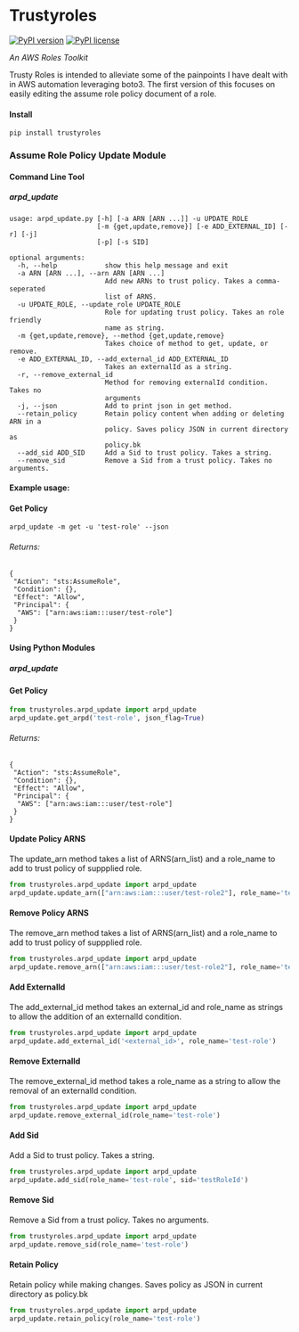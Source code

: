 # Trustyroles
[![PyPI version](https://badge.fury.io/py/trustyroles.svg)](https://badge.fury.io/py/trustyroles)
[![PyPI license](https://img.shields.io/pypi/l/ansicolortags.svg)](https://pypi.python.org/pypi/ansicolortags/)

_An AWS Roles Toolkit_

Trusty Roles is intended to alleviate some of the painpoints I have dealt with in AWS automation leveraging boto3. 
The first version of this focuses on easily editing the assume role policy document of a role. 

#### Install
`pip install trustyroles`

### Assume Role Policy Update Module
#### Command Line Tool
#####  arpd_update
```
usage: arpd_update.py [-h] [-a ARN [ARN ...]] -u UPDATE_ROLE
                      [-m {get,update,remove}] [-e ADD_EXTERNAL_ID] [-r] [-j]
                      [-p] [-s SID]

optional arguments:
  -h, --help            show this help message and exit
  -a ARN [ARN ...], --arn ARN [ARN ...]
                        Add new ARNs to trust policy. Takes a comma-seperated
                        list of ARNS.
  -u UPDATE_ROLE, --update_role UPDATE_ROLE
                        Role for updating trust policy. Takes an role friendly
                        name as string.
  -m {get,update,remove}, --method {get,update,remove}
                        Takes choice of method to get, update, or remove.
  -e ADD_EXTERNAL_ID, --add_external_id ADD_EXTERNAL_ID
                        Takes an externalId as a string.
  -r, --remove_external_id
                        Method for removing externalId condition. Takes no
                        arguments
  -j, --json            Add to print json in get method.
  --retain_policy       Retain policy content when adding or deleting ARN in a
                        policy. Saves policy JSON in current directory as
                        policy.bk
  --add_sid ADD_SID     Add a Sid to trust policy. Takes a string.
  --remove_sid          Remove a Sid from a trust policy. Takes no arguments.
```
  
#### Example usage:
#### Get Policy
`arpd_update -m get -u 'test-role' --json`

###### Returns:
```
{
 "Action": "sts:AssumeRole",  
 "Condition": {},
 "Effect": "Allow",
 "Principal": {
  "AWS": ["arn:aws:iam:::user/test-role"]
 }
}
```
#### Using Python Modules
#####  arpd_update

#### Get Policy
```python
from trustyroles.arpd_update import arpd_update
arpd_update.get_arpd('test-role', json_flag=True)
```
###### Returns:
```
{  
 "Action": "sts:AssumeRole",  
 "Condition": {},
 "Effect": "Allow",
 "Principal": {
  "AWS": ["arn:aws:iam:::user/test-role"]
 }
}
```
#### Update Policy ARNS
The update_arn method takes a list of ARNS(arn_list) and a role_name to add to trust policy of suppplied role.

```python
from trustyroles.arpd_update import arpd_update
arpd_update.update_arn(["arn:aws:iam:::user/test-role2"], role_name='test-role')
```

####  Remove Policy ARNS
The remove_arn method takes a list of ARNS(arn_list) and a role_name to add to trust policy of suppplied role.

```python
from trustyroles.arpd_update import arpd_update
arpd_update.remove_arn(["arn:aws:iam:::user/test-role2"], role_name='test-role')
```

####  Add ExternalId
The add_external_id method takes an external_id and role_name as strings to allow the addition of an externalId condition.

```python
from trustyroles.arpd_update import arpd_update
arpd_update.add_external_id('<external_id>', role_name='test-role')
```

####  Remove ExternalId
The remove_external_id method takes a role_name as a string to allow the removal of an externalId condition.

```python
from trustyroles.arpd_update import arpd_update
arpd_update.remove_external_id(role_name='test-role')
```
#### Add Sid
Add a Sid to trust policy. Takes a string.
```python
from trustyroles.arpd_update import arpd_update
arpd_update.add_sid(role_name='test-role', sid='testRoleId')
```

#### Remove Sid
Remove a Sid from a trust policy. Takes no arguments.
```python
from trustyroles.arpd_update import arpd_update
arpd_update.remove_sid(role_name='test-role')
```

####  Retain Policy
Retain policy while making changes. Saves policy as JSON in current directory as policy.bk
```python
from trustyroles.arpd_update import arpd_update
arpd_update.retain_policy(role_name='test-role')
```
